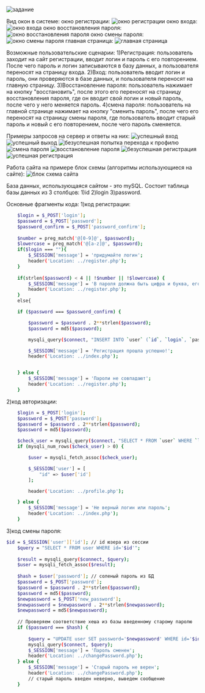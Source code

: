 ![задание](https://github.com/FedrovSergey/Lab-1-log-in-and-out/blob/main/lab1/pictures/%D0%B7%D0%B0%D0%B4%D0%B0%D0%BD%D0%B8%D0%B5.png)

Вид окон в системе:
окно регистрации:
![окно регистрации](https://github.com/FedrovSergey/Lab-1-log-in-and-out/blob/main/lab1/pictures/%D0%BF%D0%B5%D1%80%D0%B2%D0%BE%D0%B5%20%D0%BE%D0%BA%D0%BD%D0%BE.png)
окно входа:
![окно входа](https://github.com/FedrovSergey/Lab-1-log-in-and-out/blob/main/lab1/pictures/%D0%B2%D1%82%D0%BE%D1%80%D0%BE%D0%B5%20%D0%BE%D0%BA%D0%BD%D0%BE.png)
окно восстановления пароля:
![окно восстановления пароля](https://github.com/FedrovSergey/Lab-1-log-in-and-out/blob/main/lab1/pictures/%D1%82%D1%80%D0%B5%D1%82%D0%B8%D0%B5%20%D0%BE%D0%BA%D0%BD%D0%BE.png)
окно смены пароля:
![окно смены пароля](https://github.com/FedrovSergey/Lab-1-log-in-and-out/blob/main/lab1/pictures/%D1%87%D0%B5%D1%82%D0%B2%D0%B5%D1%80%D1%82%D0%BE%D0%B5%20%D0%BE%D0%BA%D0%BD%D0%BE.png)
главная страница:
![главная страница](https://github.com/FedrovSergey/Lab-1-log-in-and-out/blob/main/lab1/pictures/%D0%BF%D1%8F%D1%82%D0%BE%D0%B5%20%D0%BE%D0%BA%D0%BD%D0%BE.png)

Возможные пользовательские сценарии:
1)Регистрация:
пользователь заходит на сайт регистрации, вводит логин и пароль с его повторением. После чего пароль и логин записываются в базу данных, а пользователя переносят на страницу входа.
2)Вход:
пользователь вводит логин и пароль, они проверяются в базе данных, и пользователя переносят на главную страницу.
3)Восстановление пароля:
пользователь нажимает на кнопку "восстановить", после этого его переносят на страницу восстановления пароля, где он вводит свой логин и новый пароль, после чего у него меняется пароль.
4)смена пароля: пользователь на главной странице нажимает на кнопку "сменить пароль", после чего его переносят на страницу смены пароля, где пользователь вводит старый пароль и новый с его повторением, после чего пароль сменяется.

Примеры запросов на сервер и ответы на них:
![успешный вход](https://github.com/FedrovSergey/Lab-1-log-in-and-out/blob/main/lab1/pictures/%D0%B7%D0%B0%D0%BF%D1%80%D0%BE%D1%81%D1%8B/Untitled%20(1).png)
![успешный выход](https://github.com/FedrovSergey/Lab-1-log-in-and-out/blob/main/lab1/pictures/%D0%B7%D0%B0%D0%BF%D1%80%D0%BE%D1%81%D1%8B/Untitled%20(2).png)
![безуспешная попытка перехода к профилю](https://github.com/FedrovSergey/Lab-1-log-in-and-out/blob/main/lab1/pictures/%D0%B7%D0%B0%D0%BF%D1%80%D0%BE%D1%81%D1%8B/Untitled%20(3).png)
![смена пароля](https://github.com/FedrovSergey/Lab-1-log-in-and-out/blob/main/lab1/pictures/%D0%B7%D0%B0%D0%BF%D1%80%D0%BE%D1%81%D1%8B/Untitled%20(4).png)
![восстановление пароля](https://github.com/FedrovSergey/Lab-1-log-in-and-out/blob/main/lab1/pictures/%D0%B7%D0%B0%D0%BF%D1%80%D0%BE%D1%81%D1%8B/Untitled%20(5).png)
![безуспешная регистрация](https://github.com/FedrovSergey/Lab-1-log-in-and-out/blob/main/lab1/pictures/%D0%B7%D0%B0%D0%BF%D1%80%D0%BE%D1%81%D1%8B/Untitled%20(6).png)
![успешная регистрация](https://github.com/FedrovSergey/Lab-1-log-in-and-out/blob/main/lab1/pictures/%D0%B7%D0%B0%D0%BF%D1%80%D0%BE%D1%81%D1%8B/Untitled.png)

Работа сайта на примере блок схемы (алгоритмы использующиеся на сайте):
![блок схема сайта](https://github.com/FedrovSergey/Lab-1-log-in-and-out/blob/main/lab1/pictures/%D0%B1%D0%BB%D0%BE%D0%BA%20%D1%81%D1%85%D0%B5%D0%BC%D0%B0%20%D0%BB%D1%80-1%20%D0%BE%D0%BF.png)

База данных, использующаяся сайтом - это mySQL. Состоит таблица базы данных из 3 столбцов:
1)id  2)login  3)password.

Основные фрагменты кода:
1)код регистрации:
```sh
    $login = $_POST['login'];
    $password = $_POST['password'];
    $password_confirm = $_POST['password_confirm'];
	
	$number = preg_match('@[0-9]@', $password);
	$lowercase = preg_match('@[a-z]@', $password);
	if($login === ""){
		$_SESSION['message'] = 'придумайте логин';
		header('Location: ../register.php');
	}
 
	if(strlen($password) < 4 || !$number || !$lowercase) {
		$_SESSION['message'] = 'В пароля должна быть цифра и буква, его длина должна быть больше 4';
		header('Location: ../register.php');
	}
	else{

    if ($password === $password_confirm) {

		$password = $password . 2**strlen($password);
        $password = md5($password);

        mysqli_query($connect, "INSERT INTO `user` (`id`, `login`, `password`) VALUES (NULL, '$login', '$password')");

        $_SESSION['message'] = 'Регистрация прошла успешно!';
        header('Location: ../index.php');


    } else {
        $_SESSION['message'] = 'Пароли не совпадают';
        header('Location: ../register.php');
    }
```
2)код авторизации:
```sh
    $login = $_POST['login'];
    $password = $_POST['password'];
	$password = $password . 2**strlen($password);
    $password = md5($password);

    $check_user = mysqli_query($connect, "SELECT * FROM `user` WHERE `login` = '$login' AND `password` = '$password'");
    if (mysqli_num_rows($check_user) > 0) {

        $user = mysqli_fetch_assoc($check_user);

        $_SESSION['user'] = [
            "id" => $user['id']
        ];

        header('Location: ../profile.php');

    } else {
        $_SESSION['message'] = 'Не верный логин или пароль';
        header('Location: ../index.php');
    }
```
3)код смены пароля:
```sh
$id = $_SESSION['user']['id']; // id юзера из сессии
	$query = "SELECT * FROM user WHERE id='$id'";
	
	$result = mysqli_query($connect, $query);
	$user = mysqli_fetch_assoc($result);
	
	$hash = $user['password']; // соленый пароль из БД
	$password = $_POST['password'];
	$password = $password . 2**strlen($password);
    $password = md5($password);
	$newpassword = $_POST['new_password'];
	$newpassword = $newpassword . 2**strlen($newpassword);
    $newpassword = md5($newpassword);
	
	// Проверяем соответствие хеша из базы введенному старому паролю
	if ($password === $hash) {
		
		$query = "UPDATE user SET password='$newpassword' WHERE id='$id'";
		mysqli_query($connect, $query);
		$_SESSION['message'] = 'Пароль сменен';
		header('Location: ../changePassword.php');
	} else {
		$_SESSION['message'] = 'Старый пароль не верен';
        header('Location: ../changePassword.php');
		// старый пароль введен неверно, выведем сообщение
	}
```